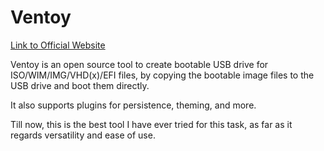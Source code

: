 # Ventoy

[Link to Official Website](https://www.ventoy.net/en/index.html)

Ventoy is an open source tool to create bootable USB drive for ISO/WIM/IMG/VHD(x)/EFI files, by copying the bootable image files to the USB drive and boot them directly.

It also supports plugins for persistence, theming, and more.

Till now, this is the best tool I have ever tried for this task, as far as it regards versatility and ease of use.
